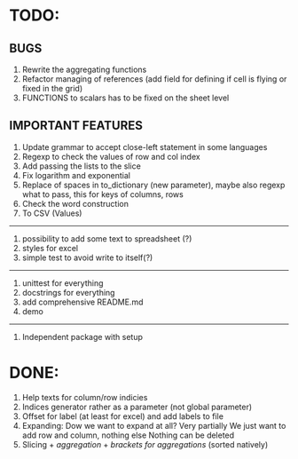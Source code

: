 # TODO:
## BUGS
1. Rewrite the aggregating functions
1. Refactor managing of references (add field for defining if cell is flying or
    fixed in the grid)
1. FUNCTIONS to scalars has to be fixed on the sheet level

## IMPORTANT FEATURES
1. Update grammar to accept close-left statement in some languages
1. Regexp to check the values of row and col index
1. Add passing the lists to the slice
1. Fix logarithm and exponential
1. Replace of spaces in to_dictionary (new parameter), maybe also regexp what
    to pass, this for keys of columns, rows
1. Check the word construction
1. To CSV (Values)
---
1. possibility to add some text to spreadsheet (?)
1. styles for excel
1. simple test to avoid write to itself(?)
---
1. unittest for everything
1. docstrings for everything
1. add comprehensive README.md
1. demo
---
1. Independent package with setup

# DONE:
1. Help texts for column/row indicies
1. Indices generator rather as a parameter (not global parameter)
1. Offset for label (at least for excel) and add labels to file
1. Expanding:
    Dow we want to expand at all? Very partially
    We just want to add row and column, nothing else
    Nothing can be deleted
1. Slicing + _aggregation_ + _brackets for aggregations_ (sorted natively)